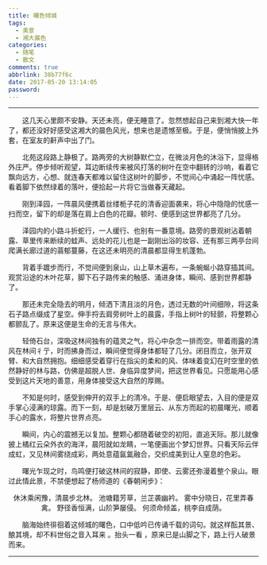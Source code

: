```yaml
---
title: 曙色倾城
tags:
  - 美景
  - 湘大晨色
categories:
  - 随笔
  - 散文
comments: true
abbrlink: 38b77f6c
date: 2017-05-20 13:14:05
password:
---
```


---

<p style="text-indent:2em">这几天心里颇不安静。天还未亮，便无睡意了。忽然想起自己来到湘大快一年了，都还没好好感受这湘大的晨色风光，想来也是遗憾至极。于是，便悄悄披上外套，在室友的鼾声中出了门。</p>

<p style="text-indent:2em">北苑这段路上静极了。路两旁的大树静默伫立，在微淡月色的沐浴下，显得格外庄严。停步倾听观望，耳边断续传来被风打落的树叶在空中翻转的沙响，看着它飘向远方，心想、就连春天都难以留住这树叶的脚步，不觉间心中涌起一阵忧感。看着脚下依然绿着的落叶，便拾起一片将它当做春天藏起。</p>

<p style="text-indent:2em">刚到泽园，一阵晨风便携着丝缕栀子花的清香迎面袭来，将心中隐隐的忧感一扫而空，留下的却是落在肩上白色的花瓣。顿时、便感到这世界都亮了几分。</p>

<p style="text-indent:2em">泽园内的小路斗折蛇行，一人缓行、也别有一番意境。路旁的景观树沾着朝露、草里传来断续的蛙声、远处的花儿也是一副刚出浴的妆容、还有那三两亭台间爬满长廊过道的蓊郁蔓藤，在这还未明亮的清晨都显得生机蓬勃。</p>

<p style="text-indent:2em">背着手踱步而行，不觉间便到泉山，山上草木遍布，一条蜿蜒小路穿插其间。观赏沿途的木叶花草，脚下石子路传来的触感、涌进身体，瞬间、感到世界都静了。</p>

<p style="text-indent:2em">那还未完全隐去的明月，倾洒下清且淡的月色，透过无数的叶间细隙，将这条石子路点缀成了星空。伸手捋去肩旁树叶上的晨露，手指上树叶的轻颤，将整颗心都颤乱了。原来这便是生命的无言与伟大。</p>

<p style="text-indent:2em">轻倚石台，深吸这林间独有的蕴灵之气，将心中杂念一排而空。带着雨露的清风在林间彳亍，时而拂身而过，瞬间便觉得身体都轻了几分。闭目而立，张开双臂、和大自然拥抱。细细感受着穿行在指尖的柔和的风、体味着变幻在时空里的依然静好的林与路，仿佛是超脱人世、身临异度梦间，把这世界看见。只愿能用心感受到这片天地的善意，用身体接受这大自然的厚赐。</p>

<p style="text-indent:2em">不知是何时，感受到伸开的双手上的清冷。于是、便启眼望去，入目的便是双手掌心浸满的琼露。而下一刻，却是划破万里层云、从东方而起的初晨曙光，顺着手心的露水，将整片世界点亮。</p>

<p style="text-indent:2em">瞬间，内心的震撼无以复加。整颗心都随着破空的初阳，直追天际。那儿就像披上橘红云朵外衣的海洋，晨阳就如龙睛，一笔便画出个梦幻世界。只看天际云伴成虹，又见林间雾绕成彩，两处意蕴氤氲融合，交织成美到让人窒息的色彩。</p>

<p style="text-indent:2em">曙光乍现之时，鸟鸣便打破这林间的寂静，即使、云雾还弥漫着整个泉山。眼过此情此景，不禁便想起了杨师道的《春朝闲步》：</p>

<p style="text-align:center">休沐乘闲豫，清晨步北林。
池塘籍芳草，兰芷袭幽衿。
雾中分晓日，花里弄春禽。
野径香恒满，山阶笋屡侵。
何须命倾盖，桃李自成荫。</p>

<p style="text-indent:2em">脑海始终徘徊着这倾城的曙色，口中低吟已传诵千载的词句。就这样酝其景、酿其境，却不料世俗之音入耳来 。抬头一看 ，原来已是山脚之下，路上行人破景而来。</p>

---
